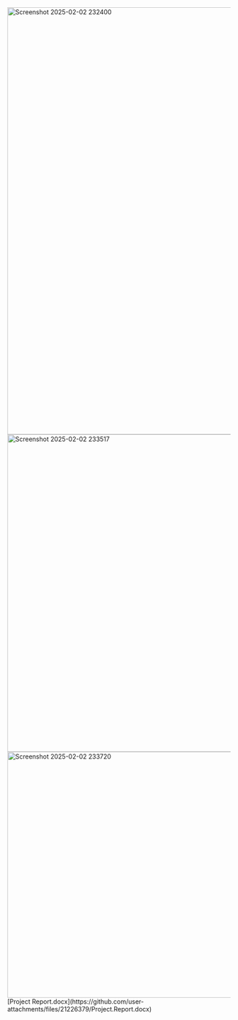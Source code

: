 <img width="1900" height="962" alt="Screenshot 2025-02-02 232400" src="https://github.com/user-attachments/assets/b1d71193-ff38-4f2a-b910-d7fd0df93c5d" />
<img width="1881" height="715" alt="Screenshot 2025-02-02 233517" src="https://github.com/user-attachments/assets/d00108c2-e748-491c-b05b-ca0b958d35a7" />
<img width="1868" height="554" alt="Screenshot 2025-02-02 233720" src="https://github.com/user-attachments/assets/23bc208e-d5be-4e9a-b573-70ebcb639776" />
[Project Report.docx](https://github.com/user-attachments/files/21226379/Project.Report.docx)
